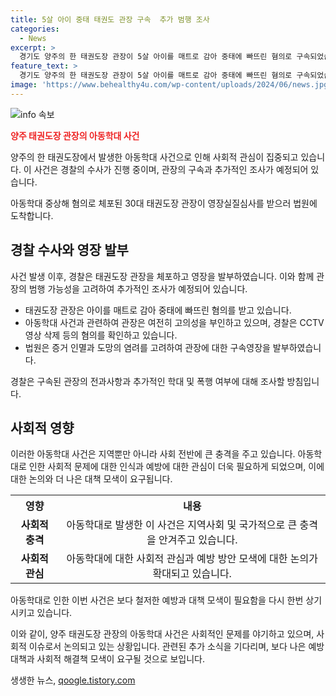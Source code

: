 ```yaml
---
title: 5살 아이 중태 태권도 관장 구속  추가 범행 조사
categories:
  - News
excerpt: >
  경기도 양주의 한 태권도장 관장이 5살 아이를 매트로 감아 중태에 빠뜨린 혐의로 구속되었습니다. 피의자는 고의성을 부인하고 CCTV 영상을 삭제한 것으로 알려졌으며, 경찰은 다른 아이들에 대한 학대와 폭행 여부도 조사 중입니다. 현재 중환자실에 있는 피해 아이는 아직 의식을 회복하지 못한 상태이며, 피의자에 대한 구속영장이 발부되었습니다. 계속되는 경찰의 조사 결과와 피의자의 진술에 관심이 쏠리고 있습니다.
feature_text: >
  경기도 양주의 한 태권도장 관장이 5살 아이를 매트로 감아 중태에 빠뜨린 혐의로 구속되었습니다. 피의자는 고의성을 부인하고 CCTV 영상을 삭제한 것으로 알려졌으며, 경찰은 다른 아이들에 대한 학대와 폭행 여부도 조사 중입니다. 현재 중환자실에 있는 피해 아이는 아직 의식을 회복하지 못한 상태이며, 피의자에 대한 구속영장이 발부되었습니다. 계속되는 경찰의 조사 결과와 피의자의 진술에 관심이 쏠리고 있습니다.
image: 'https://www.behealthy4u.com/wp-content/uploads/2024/06/news.jpg'
---
```


<p><img src="https://www.behealthy4u.com/wp-content/uploads/2024/06/news.jpg" alt="info 속보" /></p>

<p><b><span style="color: #ee2323;">양주 태권도장 관장의 아동학대 사건</span></b></p>

<p>양주의 한 태권도장에서 발생한 아동학대 사건으로 인해 사회적 관심이 집중되고 있습니다. 이 사건은 경찰의 수사가 진행 중이며, 관장의 구속과 추가적인 조사가 예정되어 있습니다.</p>

<p data-ke-size="size16">아동학대 중상해 혐의로 체포된 30대 태권도장 관장이 영장실질심사를 받으러 법원에 도착합니다.</p>

<h2 data-ke-size="size26">경찰 수사와 영장 발부</h2>

<p>사건 발생 이후, 경찰은 태권도장 관장을 체포하고 영장을 발부하였습니다. 이와 함께 관장의 범행 가능성을 고려하여 추가적인 조사가 예정되어 있습니다.</p>

<ul>
  <li>태권도장 관장은 아이를 매트로 감아 중태에 빠뜨린 혐의를 받고 있습니다.</li>
  <li>아동학대 사건과 관련하여 관장은 여전히 고의성을 부인하고 있으며, 경찰은 CCTV 영상 삭제 등의 혐의를 확인하고 있습니다.</li>
  <li>법원은 증거 인멸과 도망의 염려를 고려하여 관장에 대한 구속영장을 발부하였습니다.</li>
</ul>

<p data-ke-size="size16">경찰은 구속된 관장의 전과사항과 추가적인 학대 및 폭행 여부에 대해 조사할 방침입니다.</p>

<h2 data-ke-size="size26">사회적 영향</h2>

<p>이러한 아동학대 사건은 지역뿐만 아니라 사회 전반에 큰 충격을 주고 있습니다. 아동학대로 인한 사회적 문제에 대한 인식과 예방에 대한 관심이 더욱 필요하게 되었으며, 이에 대한 논의와 더 나은 대책 모색이 요구됩니다.</p>

<table>
  <tr>
    <th>영향</th>
    <th>내용</th>
  </tr>
  <tr>
    <td style="text-align: center; height: 17px;"><b>사회적 충격</b></td>
    <td style="text-align: center; height: 17px;">아동학대로 발생한 이 사건은 지역사회 및 국가적으로 큰 충격을 안겨주고 있습니다.</td>
  </tr>
  <tr>
    <td style="text-align: center; height: 17px;"><b>사회적 관심</b></td>
    <td style="text-align: center; height: 17px;">아동학대에 대한 사회적 관심과 예방 방안 모색에 대한 논의가 확대되고 있습니다.</td>
  </tr>
</table>

<p data-ke-size="size16">아동학대로 인한 이번 사건은 보다 철저한 예방과 대책 모색이 필요함을 다시 한번 상기시키고 있습니다.</p>

<p>이와 같이, 양주 태권도장 관장의 아동학대 사건은 사회적인 문제를 야기하고 있으며, 사회적 이슈로서 논의되고 있는 상황입니다. 관련된 추가 소식을 기다리며, 보다 나은 예방 대책과 사회적 해결책 모색이 요구될 것으로 보입니다.</p>
생생한 뉴스, <a href="https://qoogle.tistory.com" rel="dofollow">qoogle.tistory.com</a>


